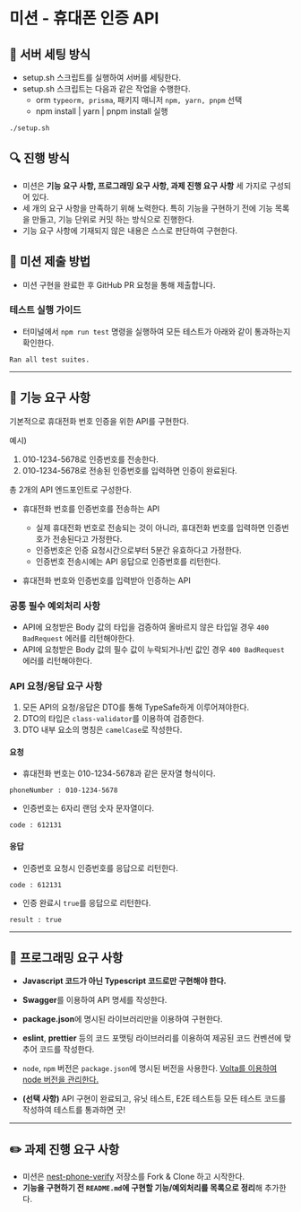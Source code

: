 # 미션 - 휴대폰 인증 API

## 🎯 서버 세팅 방식
- setup.sh 스크립트를 실행하여 서버를 세팅한다.
- setup.sh 스크립트는 다음과 같은 작업을 수행한다.
    - orm `typeorm, prisma`, 패키지 매니저 `npm, yarn, pnpm` 선택
    - npm install | yarn | pnpm install 실행

```bash
./setup.sh
```

## 🔍 진행 방식

- 미션은 **기능 요구 사항, 프로그래밍 요구 사항, 과제 진행 요구 사항** 세 가지로 구성되어 있다.
- 세 개의 요구 사항을 만족하기 위해 노력한다. 특히 기능을 구현하기 전에 기능 목록을 만들고, 기능 단위로 커밋 하는 방식으로 진행한다.
- 기능 요구 사항에 기재되지 않은 내용은 스스로 판단하여 구현한다.

## 📮 미션 제출 방법

- 미션 구현을 완료한 후 GitHub PR 요청을 통해 제출합니다.

### 테스트 실행 가이드

- 터미널에서 `npm run test` 명령을 실행하여 모든 테스트가 아래와 같이 통과하는지 확인한다.

```
Ran all test suites.
```

---

## 🚀 기능 요구 사항

기본적으로 휴대전화 번호 인증을 위한 API를 구현한다.

예시)
1. 010-1234-5678로 인증번호를 전송한다.
2. 010-1234-5678로 전송된 인증번호를 입력하면 인증이 완료된다.

총 2개의 API 엔드포인트로 구성한다.
  - 휴대전화 번호를 인증번호를 전송하는 API
      - 실제 휴대전화 번호로 전송되는 것이 아니라, 휴대전화 번호를 입력하면 인증번호가 전송된다고 가정한다.
      - 인증번호은 인증 요청시간으로부터 5분간 유효하다고 가정한다.
      - 인증번호 전송시에는 API 응답으로 인증번호를 리턴한다.
  

  - 휴대전화 번호와 인증번호를 입력받아 인증하는 API


### 공통 필수 예외처리 사항

- API에 요청받은 Body 값의 타입을 검증하여 올바르지 않은 타입일 경우 `400 BadRequest` 에러를 리턴해야한다.
- API에 요청받은 Body 값의 필수 값이 누락되거나/빈 값인 경우 `400 BadRequest` 에러를 리턴해야한다.


### API 요청/응답 요구 사항
1. 모든 API의 요청/응답은 DTO를 통해 TypeSafe하게 이루어져야한다.
2. DTO의 타입은 `class-validator`를 이용하여 검증한다.
3. DTO 내부 요소의 명칭은 `camelCase`로 작성한다.

#### 요청

- 휴대전화 번호는 010-1234-5678과 같은 문자열 형식이다.
```
phoneNumber : 010-1234-5678
```
- 인증번호는 6자리 랜덤 숫자 문자열이다.
```
code : 612131
```

#### 응답

- 인증번호 요청시 인증번호를 응답으로 리턴한다.
```
code : 612131
```
- 인증 완료시 `true`를 응답으로 리턴한다.
```
result : true
```

---

## 🎯 프로그래밍 요구 사항

- **Javascript 코드가 아닌 Typescript 코드로만 구현해야 한다.**
- **Swagger**를 이용하여 API 명세를 작성한다.
- **package.json**에 명시된 라이브러리만을 이용하여 구현한다.
- **eslint**, **prettier** 등의 코드 포맷팅 라이브러리를 이용하여 제공된 코드 컨벤션에 맞추어 코드를 작성한다.
- `node`, `npm` 버전은 `package.json`에 명시된 버전을 사용한다. [Volta를 이용하여 node 버전을 관리한다.](https://docs.volta.sh/guide/getting-started)


- **(선택 사항)** API 구현이 완료되고, 유닛 테스트, E2E 테스트등 모든 테스트 코드를 작성하여 테스트를 통과하면 굿!
---

## ✏️ 과제 진행 요구 사항

- 미션은 [nest-phone-verify](https://github.com/eojjeoda-nest/nest-phone-verify-1) 저장소를 Fork & Clone 하고 시작한다.
- **기능을 구현하기 전 `README.md`에 구현할 기능/예외처리를 목록으로 정리**해 추가한다.